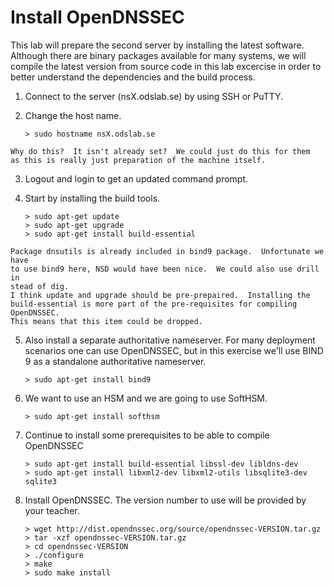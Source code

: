 # Install OpenDNSSEC

This lab will prepare the second server by installing the latest software. Although there are binary packages available for many systems, we will compile the latest version from source code in this lab excercise in order to better understand the dependencies and the build process.

1.  Connect to the server (nsX.odslab.se) by using SSH or PuTTY.
2.  Change the host name.

        > sudo hostname nsX.odslab.se

```comment
Why do this?  It isn't already set?  We could just do this for them
as this is really just preparation of the machine itself.
```

3.  Logout and login to get an updated command prompt.
4.  Start by installing the build tools.

        > sudo apt-get update
        > sudo apt-get upgrade
        > sudo apt-get install build-essential

```comment
Package dnsutils is already included in bind9 package.  Unfortunate we have
to use bind9 here, NSD would have been nice.  We could also use drill in
stead of dig.
I think update and upgrade should be pre-prepaired.  Installing the
build-essential is more part of the pre-requisites for compiling OpenDNSSEC.
This means that this item could be dropped.
```

5.  Also install a separate authoritative nameserver. For many deployment scenarios one can use OpenDNSSEC, but in this exercise we'll use BIND 9 as a standalone authoritative nameserver.

        > sudo apt-get install bind9

6.  We want to use an HSM and we are going to use SoftHSM.

        > sudo apt-get install softhsm

7.  Continue to install some prerequisites to be able to compile OpenDNSSEC

        > sudo apt-get install build-essential libssl-dev libldns-dev
        > sudo apt-get install libxml2-dev libxml2-utils libsqlite3-dev sqlite3

8.  Install OpenDNSSEC. The version number to use will be provided by your teacher.

        > wget http://dist.opendnssec.org/source/opendnssec-VERSION.tar.gz
        > tar -xzf opendnssec-VERSION.tar.gz
        > cd opendnssec-VERSION
        > ./configure
        > make
        > sudo make install
